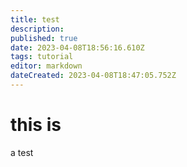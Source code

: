 ```yaml
---
title: test
description: 
published: true
date: 2023-04-08T18:56:16.610Z
tags: tutorial
editor: markdown
dateCreated: 2023-04-08T18:47:05.752Z
---
```


# this is
a test
